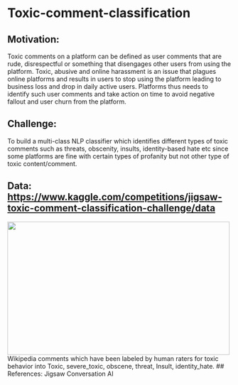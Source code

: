 # Toxic-comment-classification

## Motivation: 
Toxic comments on a platform can be defined as user comments that are rude, disrespectful or something that disengages other users from using the platform. Toxic, abusive and  online harassment is an issue that plagues online platforms and results in users to stop using the platform leading to business loss and drop in daily active users. 
Platforms thus needs to identify such user comments and take action on time to avoid negative fallout and user churn from the platform.
## Challenge:
To build a multi-class NLP classifier which identifies different types of toxic comments such as threats, obscenity, insults, identity-based hate etc since some platforms are fine with certain types of profanity but not other type of toxic content/comment. 
## Data: https://www.kaggle.com/competitions/jigsaw-toxic-comment-classification-challenge/data
<img src="img/word_cloud.png" height="300" width="500">
Wikipedia comments which have been labeled by human raters for toxic behavior into Toxic, severe_toxic, obscene, threat, Insult, identity_hate.
## References: 
Jigsaw
Conversation AI

